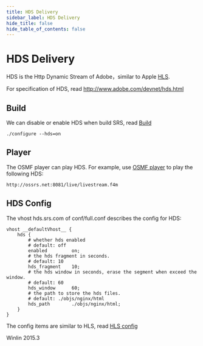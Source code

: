 ```yaml
---
title: HDS Delivery
sidebar_label: HDS Delivery
hide_title: false
hide_table_of_contents: false
---
```


# HDS Delivery

HDS is the Http Dynamic Stream of Adobe，similar to Apple [HLS](http://ossrs.net/srs.release/wiki/v4_EN_DeliveryHLS).

For specification of HDS, read http://www.adobe.com/devnet/hds.html

## Build

We can disable or enable HDS when build SRS, read [Build](http://ossrs.net/srs.release/wiki/v4_EN_Build)

```
./configure --hds=on
```

## Player

The OSMF player can play HDS. For example, use [OSMF player](http://www.ossrs.net/players/osmf.html) to play the following HDS:

```
http://ossrs.net:8081/live/livestream.f4m
```

## HDS Config

The vhost hds.srs.com of conf/full.conf describes the config for HDS:

```
vhost __defaultVhost__ {
    hds {
        # whether hds enabled
        # default: off
        enabled         on;
        # the hds fragment in seconds.
        # default: 10
        hds_fragment    10;
        # the hds window in seconds, erase the segment when exceed the window.
        # default: 60
        hds_window      60;
        # the path to store the hds files.
        # default: ./objs/nginx/html
        hds_path        ./objs/nginx/html;
    }
}
```

The config items are similar to HLS, read [HLS config](http://ossrs.net/srs.release/wiki/v4_EN_DeliveryHLS#hls-config)

Winlin 2015.3
